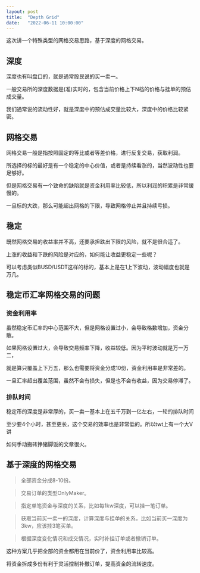 ```yaml
---
layout: post
title:  "Depth Grid"
date:   "2022-06-11 10:00:00"
---
```


这次讲一个特殊类型的网格交易思路，基于深度的网格交易。


## 深度

深度也有叫盘口的，就是通常股民说的买一卖一。

一般交易所的深度数据是(准)实时的，包含当前价格上下N档的价格与挂单的预估成交量。

我们通常说的流动性好，就是深度中的预估成交量比较大，深度中的价格比较紧密。


## 网格交易

网格交易一般是指按照固定的等比或者等差价格，进行反复交易，获取利润。

所选择的标的最好是有一个稳定的中心价值，或者是持续看涨的，当然波动性也要足够好。

但是网格交易有一个致命的缺陷就是资金利用率比较低，所以利润的积累是非常缓慢的。

一旦标的大跌，那么可能超出网格的下限，导致网格停止并且持续亏损。


## 稳定

既然网格交易的收益率并不高，还要承担跌出下限的风险，就不是很合适了。

上涨的收益和下跌的风险是对应的，如何能让收益更稳定一些呢？

可以考虑类似BUSD/USDT这样的标的，基本上是在1上下波动，波动幅度也就是万几。


## 稳定币汇率网格交易的问题


### 资金利用率

虽然稳定币汇率的中心范围不大，但是网格设置过小，会导致格数增加，资金分散。

如果网格设置过大，会导致交易频率下降，收益较低。因为平时波动就是万一万二，

就是算只覆盖上下万五，那么也需要将资金分成10份，资金利用率是非常差的。

一旦汇率超出覆盖范围，虽然不会有损失，但是也不会有收益，因为交易停滞了。


### 排队时间

稳定币的深度是非常厚的，买一卖一基本上在五千万到一亿左右，一轮的排队时间

至少要4个小时，甚至更长，这个交易的效率也是非常低的。所以twt上有一个大V讲

如何手动搬砖挣猪脚饭的文章很火。


## 基于深度的网格交易


> 全部资金分成8-10份。

> 交易订单的类型OnlyMaker。

> 指定单笔资金与深度的关系，比如每1kw深度，可以挂一笔订单。

> 获取当前买一卖一的深度，计算深度与挂单的关系，比如当前买一深度为3kw，应该挂3笔买单。

> 根据深度变化情况和成交情况，实时补挂订单或者撤销订单。

这种方案几乎把全部的资金都用在当前价了，资金利用率比较高。

将资金拆成多份有利于灵活控制补撤订单，提高资金的流转速度。